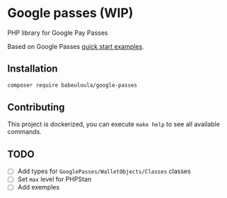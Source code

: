 # Google passes (WIP)

PHP library for Google Pay Passes

Based on Google Passes [quick start examples](https://github.com/google-pay/passes-rest-samples).

## Installation

```bash
composer require babeuloula/google-passes
```

## Contributing

This project is dockerized, you can execute `make help` to see all available commands.

## TODO

- [ ] Add types for `GooglePasses/WalletObjects/Classes` classes
- [ ] Set `max` level for PHPStan
- [ ] Add exemples
